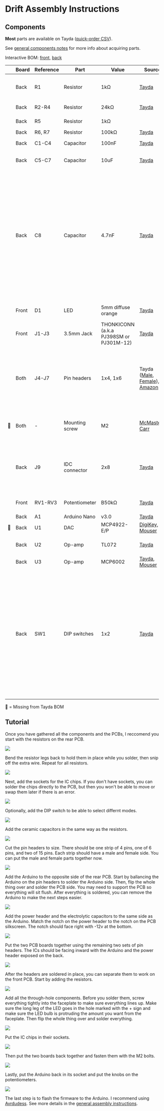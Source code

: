 # Drift Assembly Instructions

## Components

**Most** parts are available on Tayda ([quick-order CSV](https://freemodular.org/modules/Drift/fm_drift_tayda_bom.csv)).

See [general components notes](https://quinnfreedman.github.io/modular/docs/components) for more info about acquiring parts.

Interactive BOM: [front](https://quinnfreedman.github.io/fm-artifacts/Drift/drift_pcb_front_interactive_bom.html), [back](https://quinnfreedman.github.io/fm-artifacts/Drift/drift_pcb_back_interactive_bom.html)

|    | Board | Reference | Part             | Value                                   | Source  | Comment |
| -- | ----- | --------- | ---------------- | --------------------------------------- | ------- | ------- |
|    | Back  | R1        | Resistor         | 1kΩ                                     | [Tayda](https://www.taydaelectronics.com/10-x-resistor-1k-ohm-1-4w-1-metal-film-pkg-of-10.html) | Determines output impedance. Any value is fine. |
|    | Back  | R2-R4     | Resistor         | 24kΩ                                    | [Tayda](https://www.taydaelectronics.com/resistors/1-4w-metal-film-resistors/10-x-resistor-24k-ohm-1-4w-1-metal-film-pkg-of-10.html) | R4 should be 1/2 RV3. |
|    | Back  | R5        | Resistor         | 1kΩ                                     |         | Controls LED brightness. |
|    | Back  | R6, R7    | Resistor         | 100kΩ                                   | [Tayda](https://www.taydaelectronics.com/resistors/1-4w-metal-film-resistors/10-x-resistor-100k-ohm-1-4w-1-metal-film-pkg-of-10.html) | |
|    | Back  | C1-C4     | Capacitor        | 100nF                                   | [Tayda](https://www.taydaelectronics.com/capacitors/ceramic-disc-capacitors/a-553-0-1uf-50v-ceramic-disc-capacitor-pkg-of-10.html) | Power filtering and decoupling |
|    | Back  | C5-C7     | Capacitor        | 10uF                                    | [Tayda](https://www.taydaelectronics.com/10uf-16v-85c-radial-electrolytic-capacitor.html) | Power supply noise filtering capacitor |
|    | Back  | C8        | Capacitor        | 4.7nF                                   | [Tayda](https://www.taydaelectronics.com/capacitors/ceramic-disc-capacitors/a-553-0-1uf-50v-ceramic-disc-capacitor-pkg-of-10.html) | **Optional:** This capacitor creates a 1.25kHz lowpass filter with R3 which is applied to the output to smooth out the relatively slow digital sample rate of this module. You can try different values for a smoother signal or leave this out entirely if you don't mind some high-frequency artifacts. |
|    | Front | D1        | LED              | 5mm diffuse orange                      | [Tayda](https://www.taydaelectronics.com/leds/round-leds/5mm-leds/led-5mm-yellow.html) | Any standard 5mm LED will work here. |
|    | Front | J1-J3     | 3.5mm Jack       | THONKICONN (a.k.a PJ398SM or PJ301M-12) | [Tayda](https://www.taydaelectronics.com/pj-3001f-3-5-mm-mono-phone-jack.html) | |
|    | Both  | J4-J7     | Pin headers      | 1x4, 1x6                                | Tayda ([Male](https://www.taydaelectronics.com/40-pin-2-54-mm-single-row-pin-header-strip.html), [Female](https://www.taydaelectronics.com/40-pin-2-54-mm-single-row-female-pin-header.html)), [Amazon](https://www.amazon.com/gp/product/B074HVBTZ4) | Solder the two boards directly together using the male headers or make them detachable using a male/female pair. |
| 🔴 | Both  | -         | Mounting screw   | M2                                      | [McMaster-Carr](https://www.mcmaster.com/products/screws/socket-head-screws~/system-of-measurement~metric/thread-size~m2/) | **Optional:** add an M2 screw or standoff to hold the two PCBs firmly together. |
|    | Back  | J9        | IDC connector    | 2x8                                     | [Tayda](https://www.taydaelectronics.com/16-pin-box-header-connector-2-54mm.html) | Eurorack power header. Can use two rows of male pin headers or a shrouded connector (recommended). |
|    | Front | RV1-RV3   | Potentiometer    | B50kΩ                                   | [Tayda](https://www.taydaelectronics.com/potentiometer-variable-resistors/rotary-potentiometer/linear/50k-ohm-linear-taper-potentiometer-d-shaft-pcb-9mm.html) | Any value is fine. Just match R4 accordingly. |
|    | Back  | A1        | Arduino Nano     | v3.0                                    | [Tayda](https://www.taydaelectronics.com/type-c-nano-3-0-controller-compatible-with-arduino-nano.html) | |
| 🔴 | Back  | U1        | DAC              | MCP4922-E/P                             | [DigiKey](https://www.digikey.com/en/products/detail/microchip-technology/MCP4922-E-P/716251), [Mouser](https://mou.sr/4cwtePf) | |
|    | Back  | U2        | Op-amp           | TL072                                   | [Tayda](https://www.taydaelectronics.com/tl072-low-noise-j-fet-dual-op-amp-ic.html) | TL082 is probably fine too |
|    | Back  | U3        | Op-amp           | MCP6002                                 | [Tayda](https://www.taydaelectronics.com/mcp6002-single-supply-cmos-ic.html), [Mouser](https://mou.sr/4cwtePf) | |
|    | Back  | SW1       | DIP switches     | 1x2                                     | [Tayda](https://www.taydaelectronics.com/black-dip-switch-2-positions-gold-plated-contacts-top-actuated.html) | **Optional:** configuration switches to select noise algorithm. Leave unconnected for the default Perlin noise. You can solder a wire to bridge pairs 1 and/or 2 to select a different mode, or use pair of switches if you want to be able to change it later. See the manual for how to select algorithms. |

🔴 = Missing from Tayda BOM

## Tutorial

Once you have gathered all the components and the PCBs, I reccomend you start with the resistors on the rear PCB.

![](images/tutorial_01.jpg)

Bend the resistor legs back to hold them in place while you solder, then snip off the extra wire. Repeat for all resistors. 

![](images/tutorial_02.jpg)

Next, add the sockets for the IC chips. If you don't have sockets, you can solder the chips directly to the PCB, but then you won't be able to move or swap them later if there is an error.

![](images/tutorial_03.jpg)

Optionally, add the DIP switch to be able to select differnt modes.

![](images/tutorial_04.jpg)

Add the ceramic capacitors in the same way as the resistors.

![](images/tutorial_05.jpg)

Cut the pin headers to size. There should be one strip of 4 pins, one of 6 pins, and two of 15 pins. Each strip should have a male and female side. You can put the male and female parts together now.

![](images/tutorial_06.jpg)

Add the Arduino to the opposite side of the rear PCB. Start by ballancing the Arduino on the pin headers to solder the Arduino side. Then, flip the whole thing over and solder the PCB side. You may need to support the PCB so everything will sit flush. After everything is soldered, you can remove the Arduino to make the next steps easier.

![](images/tutorial_07.jpg)

Add the power header and the electrolytic capacitors to the same side as the Arduino. Match the notch on the power header to the notch on the PCB silkscreen. The notch should face right with -12v at the bottom.

![](images/tutorial_08.jpg)

Put the two PCB boards together using the remaining two sets of pin headers. The ICs should be facing inward with the Arduino and the power header exposed on the back.

![](images/tutorial_09.jpg)

After the headers are soldered in place, you can separate them to work on the front PCB. Start by adding the resistors.

![](images/tutorial_10.jpg)

Add all the through-hole components. Before you solder them, screw everything tightly into the faceplate to make sure everything lines up. Make sure the long leg of the LED goes in the hole marked with the + sign and make sure the LED bulb is protruding the amount you want from the faceplate. Then flip the whole thing over and solder everything.

![](images/tutorial_11.jpg)

Put the IC chips in their sockets.

![](images/tutorial_12.jpg)

Then put the two boards back together and fasten them with the M2 bolts.

![](images/tutorial_13.jpg)

Lastly, put the Arduino back in its socket and put the knobs on the potentiometers.

![](../../../docs/images/avrdudess_instructions.svg)

The last step is to flash the firmware to the Arduino. I recommend using [Avrdudess](https://github.com/ZakKemble/AVRDUDESS). See more details in the [general assembly instructions](https://quinnfreedman.github.io/modular/docs/assembly).
